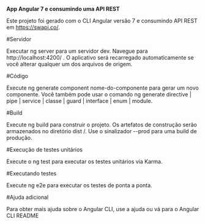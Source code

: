

<b>App Angular 7 e consumindo uma API REST</b>

Este projeto foi gerado com o CLI Angular versão 7 e consumindo API REST em <a>https://swapi.co/</a>.

#Servidor

Executar ng server para um servidor dev. Navegue para http://localhost:4200/ . O aplicativo será recarregado automaticamente se você alterar qualquer um dos arquivos de origem.

#Código

Execute ng generate component nome-do-componente para gerar um novo componente. Você também pode usar o comando ng generate directive | pipe | service | classe | guard | interface | enum | module.

#Build

Execute ng build para construir o projeto. Os artefatos de construção serão armazenados no diretório dist /. Use o sinalizador --prod para uma build de produção.

#Execução de testes unitários

Execute o ng test para executar os testes unitários via Karma.

#Executando testes

Execute ng e2e para executar os testes de ponta a ponta.

#Ajuda adicional

Para obter mais ajuda sobre o Angular CLI, use a ajuda ou vá para o Angular CLI README